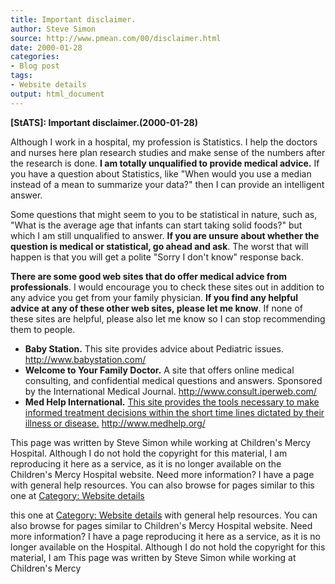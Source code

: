 ```yaml
---
title: Important disclaimer.
author: Steve Simon
source: http://www.pmean.com/00/disclaimer.html
date: 2000-01-28
categories:
- Blog post
tags:
- Website details
output: html_document
---
```

****[StATS]:** Important disclaimer.(2000-01-28)**

Although I work in a hospital, my profession is Statistics. I help the
doctors and nurses here plan research studies and make sense of the
numbers after the research is done. **I am totally unqualified to
provide medical advice.** If you have a question about Statistics, like
"When would you use a median instead of a mean to summarize your
data?" then I can provide an intelligent answer.

Some questions that might seem to you to be statistical in nature, such
as, "What is the average age that infants can start taking solid
foods?" but which I am still unqualified to answer. **If you are unsure
about whether the question is medical or statistical, go ahead and
ask**. The worst that will happen is that you will get a polite "Sorry
I don't know" response back.

**There are some good web sites that do offer medical advice from
professionals**. I would encourage you to check these sites out in
addition to any advice you get from your family physician. **If you find
any helpful advice at any of these other web sites, please let me
know**. If none of these sites are helpful, please also let me know so I
can stop recommending them to people.

-   **Baby Station.** This site provides advice about Pediatric issues.
    <http://www.babystation.com/>
-   **Welcome to Your Family Doctor.** A site that offers online medical
    consulting, and confidential medical questions and answers.
    Sponsored by the International Medical Journal.
    <http://www.consult.iperweb.com/>
-   **Med Help International.** [This site provides the tools necessary
    to make informed treatment decisions within the short time lines
    dictated by their illness or disease.](http://www.medhelp.org/)
    <http://www.medhelp.org/>

This page was written by Steve Simon while working at Children's Mercy
Hospital. Although I do not hold the copyright for this material, I am
reproducing it here as a service, as it is no longer available on the
Children's Mercy Hospital website. Need more information? I have a page
with general help resources. You can also browse for pages similar to
this one at [Category: Website details](../category/WebsiteDetails.html)
<!---More--->
this one at [Category: Website details](../category/WebsiteDetails.html)
with general help resources. You can also browse for pages similar to
Children's Mercy Hospital website. Need more information? I have a page
reproducing it here as a service, as it is no longer available on the
Hospital. Although I do not hold the copyright for this material, I am
This page was written by Steve Simon while working at Children's Mercy

<!---Do not use
****[StATS]:** Important disclaimer.(2000-01-28)**
This page was written by Steve Simon while working at Children's Mercy
Hospital. Although I do not hold the copyright for this material, I am
reproducing it here as a service, as it is no longer available on the
Children's Mercy Hospital website. Need more information? I have a page
with general help resources. You can also browse for pages similar to
this one at [Category: Website details](../category/WebsiteDetails.html)
--->

